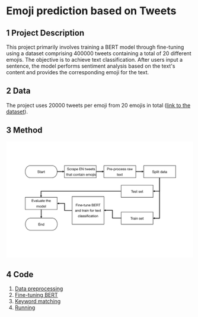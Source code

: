 # Emoji prediction based on Tweets

## 1 Project Description

This project primarily involves training a BERT model through fine-tuning using a dataset comprising 400000 tweets containing a total of 20 different emojis. The objective is to achieve text classification. After users input a sentence, the model performs sentiment analysis based on the text's content and provides the corresponding emoji for the text.

## 2 Data

The project uses 20000 tweets per emoji from 20 emojis in total ([link to the dataset](https://www.kaggle.com/datasets/ericwang1011/tweets-with-emoji)).

## 3 Method

<p align="center">
  <img src="flowchart.png" width="600"/>
</p>

## 4 Code

1. [Data preprocessing](https://colab.research.google.com/drive/1UVthi_qhk3j8ywJDSliaKkgDmKj3eZbs?usp=sharing)
2. [Fine-tuning BERT](https://colab.research.google.com/drive/11M43DOmSD3ocIkEgledFw3mIKc0qABCk?usp=sharing)
3. [Keyword matching](https://colab.research.google.com/drive/1Aw7oTKHWEIBfO8-yjeXIPSQP8ME8F-W-?usp=sharing)
4. [Running](https://colab.research.google.com/drive/1BtDn07Sc9llbf-i9W5IWZ8o082AqduTF?usp=sharing)
